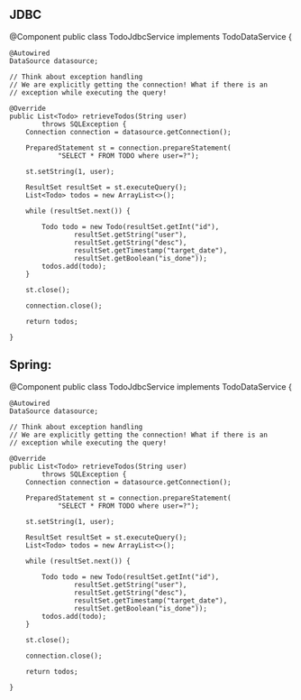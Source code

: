 ## JDBC

@Component
public class TodoJdbcService implements TodoDataService {

	@Autowired
	DataSource datasource;

	// Think about exception handling
	// We are explicitly getting the connection! What if there is an
	// exception while executing the query!

	@Override
	public List<Todo> retrieveTodos(String user)
			throws SQLException {
		Connection connection = datasource.getConnection();

		PreparedStatement st = connection.prepareStatement(
				"SELECT * FROM TODO where user=?");

		st.setString(1, user);

		ResultSet resultSet = st.executeQuery();
		List<Todo> todos = new ArrayList<>();

		while (resultSet.next()) {

			Todo todo = new Todo(resultSet.getInt("id"),
					resultSet.getString("user"),
					resultSet.getString("desc"),
					resultSet.getTimestamp("target_date"),
					resultSet.getBoolean("is_done"));
			todos.add(todo);
		}

		st.close();

		connection.close();

		return todos;

	}

 ## Spring:

 @Component
public class TodoJdbcService implements TodoDataService {

	@Autowired
	DataSource datasource;

	// Think about exception handling
	// We are explicitly getting the connection! What if there is an
	// exception while executing the query!

	@Override
	public List<Todo> retrieveTodos(String user)
			throws SQLException {
		Connection connection = datasource.getConnection();

		PreparedStatement st = connection.prepareStatement(
				"SELECT * FROM TODO where user=?");

		st.setString(1, user);

		ResultSet resultSet = st.executeQuery();
		List<Todo> todos = new ArrayList<>();

		while (resultSet.next()) {

			Todo todo = new Todo(resultSet.getInt("id"),
					resultSet.getString("user"),
					resultSet.getString("desc"),
					resultSet.getTimestamp("target_date"),
					resultSet.getBoolean("is_done"));
			todos.add(todo);
		}

		st.close();

		connection.close();

		return todos;

	}

